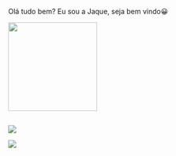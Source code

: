 
Olá tudo bem? Eu sou a Jaque, seja bem vindo😀
<div>
  <a href="https://github.com/jaquesans">
  <img height="180em" src="https://github-readme-stats.vercel.app/api?username=jaquesans&show_icons=true&theme=dark&include_all_commits=true&count_private=true"/>
  




  
##
  <a href = "mailto:jaqueline.santosearaujo@gmail.com"><img src="https://img.shields.io/badge/Gmail-D14836?style=for-the-badge&logo=gmail&logoColor=white" target="_blank"></a>

  <a href="https://www.linkedin.com/in/jaqueline-santos-495045191/" target="_blank"><img src="https://img.shields.io/badge/-LinkedIn-%230077B5?style=for-the-badge&logo=linkedin&logoColor=white" target="_blank"></a>

      
</div>
